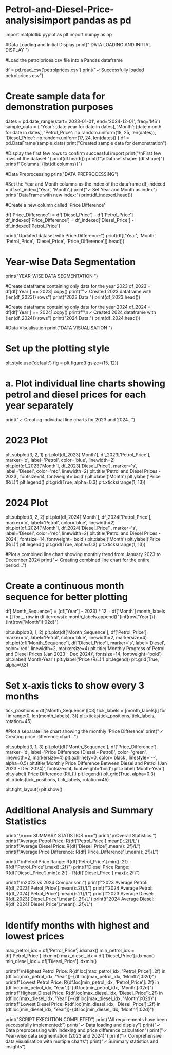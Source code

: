 # Petrol-and-Diesel-Price-analysisimport pandas as pd
import matplotlib.pyplot as plt
import numpy as np

#Data Loading and Initial Display
print(" DATA LOADING AND INITIAL DISPLAY ")

#Load the petrolprices.csv file into a Pandas dataframe

df = pd.read_csv('petrolprices.csv')
print("✓ Successfully loaded petrolprices.csv")

 # Create sample data for demonstration purposes
dates = pd.date_range(start='2023-01-01', end='2024-12-01', freq='MS')
sample_data = {
        'Year': [date.year for date in dates],
        'Month': [date.month for date in dates],
        'Petrol_Price': np.random.uniform(18, 25, len(dates)),
        'Diesel_Price': np.random.uniform(17, 24, len(dates))
    }
df = pd.DataFrame(sample_data)
print("Created sample data for demonstration")

#Display the first few rows to confirm successful import
print("\nFirst few rows of the dataset:")
print(df.head())
print(f"\nDataset shape: {df.shape}")
print(f"Columns: {list(df.columns)}")

#Data Preprocessing
print("DATA PREPROCESSING")

#Set the Year and Month columns as the index of the dataframe
df_indexed = df.set_index(['Year', 'Month'])
print("✓ Set Year and Month as index")
print("DataFrame with new index:")
print(df_indexed.head())

#Create a new column called 'Price Difference' 

df['Price_Difference'] = df['Diesel_Price'] - df['Petrol_Price']
df_indexed['Price_Difference'] = df_indexed['Diesel_Price'] - df_indexed['Petrol_Price']


print("Updated dataset with Price Difference:")
print(df[['Year', 'Month', 'Petrol_Price', 'Diesel_Price', 'Price_Difference']].head())

# Year-wise Data Segmentation
print("YEAR-WISE DATA SEGMENTATION ")

#Create dataframe containing only data for the year 2023
df_2023 = df[df['Year'] == 2023].copy()
print(f"✓ Created 2023 dataframe with {len(df_2023)} rows")
print("2023 Data:")
print(df_2023.head())

#Create dataframe containing only data for the year 2024
df_2024 = df[df['Year'] == 2024].copy()
print(f"\n✓ Created 2024 dataframe with {len(df_2024)} rows")
print("2024 Data:")
print(df_2024.head())

#Data Visualisation
print("DATA VISUALISATION ")

# Set up the plotting style
plt.style.use('default')
fig = plt.figure(figsize=(15, 12))

# a. Plot individual line charts showing petrol and diesel prices for each year separately
print("✓ Creating individual line charts for 2023 and 2024...")

# 2023 Plot
plt.subplot(3, 2, 1)
plt.plot(df_2023['Month'], df_2023['Petrol_Price'], marker='o', label='Petrol', color='blue', linewidth=2)
plt.plot(df_2023['Month'], df_2023['Diesel_Price'], marker='s', label='Diesel', color='red', linewidth=2)
plt.title('Petrol and Diesel Prices - 2023', fontsize=14, fontweight='bold')
plt.xlabel('Month')
plt.ylabel('Price (R/L)')
plt.legend()
plt.grid(True, alpha=0.3)
plt.xticks(range(1, 13))

# 2024 Plot
plt.subplot(3, 2, 2)
plt.plot(df_2024['Month'], df_2024['Petrol_Price'], marker='o', label='Petrol', color='blue', linewidth=2)
plt.plot(df_2024['Month'], df_2024['Diesel_Price'], marker='s', label='Diesel', color='red', linewidth=2)
plt.title('Petrol and Diesel Prices - 2024', fontsize=14, fontweight='bold')
plt.xlabel('Month')
plt.ylabel('Price (R/L)')
plt.legend()
plt.grid(True, alpha=0.3)
plt.xticks(range(1, 13))

#Plot a combined line chart showing monthly trend from January 2023 to December 2024
print("✓ Creating combined line chart for the entire period...")

# Create a continuous month sequence for better plotting
df['Month_Sequence'] = (df['Year'] - 2023) * 12 + df['Month']
month_labels = []
for _, row in df.iterrows():
    month_labels.append(f"{int(row['Year'])}-{int(row['Month']):02d}")

plt.subplot(3, 1, 2)
plt.plot(df['Month_Sequence'], df['Petrol_Price'], marker='o', label='Petrol', color='blue', linewidth=2, markersize=4)
plt.plot(df['Month_Sequence'], df['Diesel_Price'], marker='s', label='Diesel', color='red', linewidth=2, markersize=4)
plt.title('Monthly Progress of Petrol and Diesel Prices (Jan 2023 - Dec 2024)', fontsize=14, fontweight='bold')
plt.xlabel('Month-Year')
plt.ylabel('Price (R/L)')
plt.legend()
plt.grid(True, alpha=0.3)
# Set x-axis ticks to show every 3 months
tick_positions = df['Month_Sequence'][::3]
tick_labels = [month_labels[i] for i in range(0, len(month_labels), 3)]
plt.xticks(tick_positions, tick_labels, rotation=45)

#Plot a separate line chart showing the monthly 'Price Difference'
print("✓ Creating price difference chart...")

plt.subplot(3, 1, 3)
plt.plot(df['Month_Sequence'], df['Price_Difference'], marker='d', label='Price Difference (Diesel - Petrol)', 
         color='green', linewidth=2, markersize=4)
plt.axhline(y=0, color='black', linestyle='--', alpha=0.5)
plt.title('Monthly Price Difference Between Diesel and Petrol (Jan 2023 - Dec 2024)', fontsize=14, fontweight='bold')
plt.xlabel('Month-Year')
plt.ylabel('Price Difference (R/L)')
plt.legend()
plt.grid(True, alpha=0.3)
plt.xticks(tick_positions, tick_labels, rotation=45)

plt.tight_layout()
plt.show()

# Additional Analysis and Summary Statistics
print("\n=== SUMMARY STATISTICS ===")
print("\nOverall Statistics:")
print(f"Average Petrol Price: R{df['Petrol_Price'].mean():.2f}/L")
print(f"Average Diesel Price: R{df['Diesel_Price'].mean():.2f}/L")
print(f"Average Price Difference: R{df['Price_Difference'].mean():.2f}/L")

print(f"\nPetrol Price Range: R{df['Petrol_Price'].min():.2f} - R{df['Petrol_Price'].max():.2f}")
print(f"Diesel Price Range: R{df['Diesel_Price'].min():.2f} - R{df['Diesel_Price'].max():.2f}")

print(f"\n2023 vs 2024 Comparison:")
print(f"2023 Average Petrol: R{df_2023['Petrol_Price'].mean():.2f}/L")
print(f"2024 Average Petrol: R{df_2024['Petrol_Price'].mean():.2f}/L")
print(f"2023 Average Diesel: R{df_2023['Diesel_Price'].mean():.2f}/L")
print(f"2024 Average Diesel: R{df_2024['Diesel_Price'].mean():.2f}/L")

# Identify months with highest and lowest prices
max_petrol_idx = df['Petrol_Price'].idxmax()
min_petrol_idx = df['Petrol_Price'].idxmin()
max_diesel_idx = df['Diesel_Price'].idxmax()
min_diesel_idx = df['Diesel_Price'].idxmin()

print(f"\nHighest Petrol Price: R{df.loc[max_petrol_idx, 'Petrol_Price']:.2f} in {df.loc[max_petrol_idx, 'Year']}-{df.loc[max_petrol_idx, 'Month']:02d}")
print(f"Lowest Petrol Price: R{df.loc[min_petrol_idx, 'Petrol_Price']:.2f} in {df.loc[min_petrol_idx, 'Year']}-{df.loc[min_petrol_idx, 'Month']:02d}")
print(f"Highest Diesel Price: R{df.loc[max_diesel_idx, 'Diesel_Price']:.2f} in {df.loc[max_diesel_idx, 'Year']}-{df.loc[max_diesel_idx, 'Month']:02d}")
print(f"Lowest Diesel Price: R{df.loc[min_diesel_idx, 'Diesel_Price']:.2f} in {df.loc[min_diesel_idx, 'Year']}-{df.loc[min_diesel_idx, 'Month']:02d}")

print("SCRIPT EXECUTION COMPLETED")
print("All requirements have been successfully implemented:")
print("✓ Data loading and display")
print("✓ Data preprocessing with indexing and price difference calculation")
print("✓ Year-wise data segmentation (2023 and 2024)")
print("✓ Comprehensive data visualisation with multiple charts")
print("✓ Summary statistics and insights")
